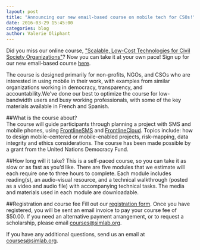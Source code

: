 ```yaml
---
layout: post
title: "Announcing our new email-based course on mobile tech for CSOs!"
date: 2016-03-29 15:45:00
categories: blog
author: Valerie Oliphant
---
```

Did you miss our online course, ["Scalable, Low-Cost Technologies for Civil Society Organizations"](http://simlab.org/blog,/announcements/2014/12/11/simlabs-mobile-technology-training/)? Now you can take it at your own pace! Sign up for our new email-based course [here](http://courses.simlab.org/sign-up/).

The course is designed primarily for non-profits, NGOs, and CSOs who are interested in using mobile in their work, with examples from similar organizations working in democracy, transparency, and accountability.We’ve done our best to optimize the course for low-bandwidth users and busy working professionals, with some of the key materials available in French and Spanish.

##What is the course about?  
The course will guide participants through planning a project with SMS and mobile phones, using [FrontlineSMS](http://www.frontlinesms.com/technologies/frontlinesms-overview/) and [FrontlineCloud](http://www.frontlinesms.com/technologies/frontlinecloud-overview/).  Topics include: how to design mobile-centered or mobile-enabled projects, risk-mapping, data integrity and ethics considerations. The course has been made possible by a grant from the United Nations Democracy Fund.

##How long will it take?
This is a self-paced course, so you can take it as slow or as fast as you’d like. There are five modules that we estimate will each require one to three hours to complete. Each module includes reading(s), an audio-visual resource, and a technical walkthrough (posted as a video and audio file) with accompanying technical tasks. The media and materials used in each module are downloadable.

##Registration and course fee
Fill out our [registration form](http://courses.frontlinesms.com/sign-up/). Once you have registered, you will be sent an email invoice to pay your course fee of $50.00.  If you need an alternative payment arrangement, or to request a scholarship, please email [courses@simlab.org](mailto:courses@simlab.org).

If you have any additional questions, send us an email at [courses@simlab.org](mailto:courses@simlab.org).
